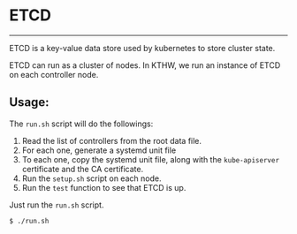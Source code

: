 # ETCD
---

ETCD is a key-value data store used by kubernetes to store cluster state.

ETCD can run as a cluster of nodes. In KTHW, we run an instance of ETCD
on each controller node.

## Usage:

The `run.sh` script will do the followings:
1. Read the list of controllers from the root data file.
2. For each one, generate a systemd unit file
3. To each one, copy the systemd unit file, along with the `kube-apiserver` certificate and the CA certificate.
4. Run the `setup.sh` script on each node.
5. Run the `test` function to see that ETCD is up.

Just run the `run.sh` script.
```
$ ./run.sh
```
